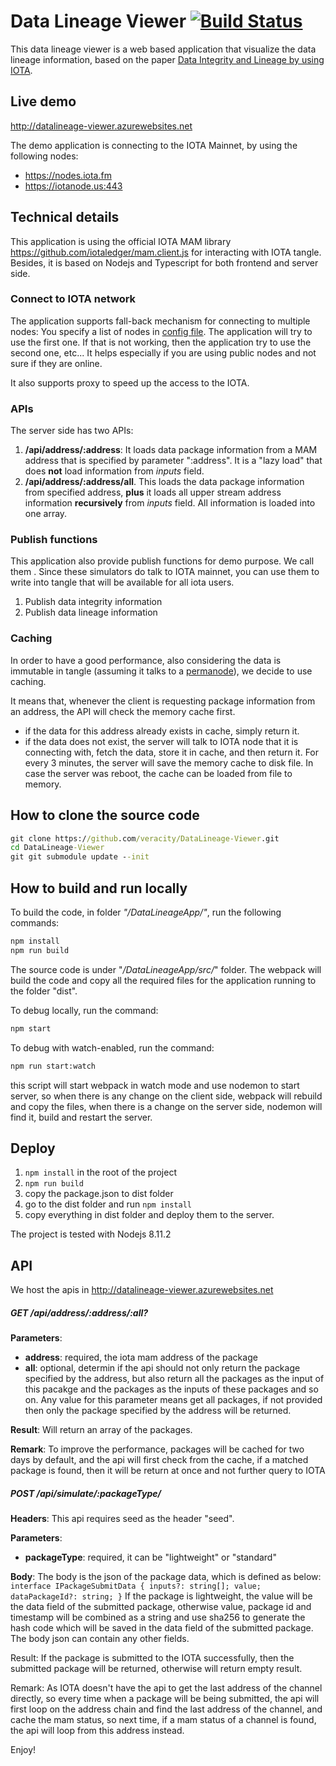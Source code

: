 ﻿# Data Lineage Viewer  [![Build Status](https://travis-ci.com/veracity/DataLineage-Viewer.svg?branch=master)](https://travis-ci.com/veracity/DataLineage-Viewer)
This data lineage viewer is a web based application that visualize the data lineage information, based on the paper [Data Integrity and Lineage by using IOTA](http://fenglu.me/2018/04/16/Data-integrity-and-data-lineage-by-using-IOTA/ "Data Integrity and Lineage by using IOTA").

## Live demo
http://datalineage-viewer.azurewebsites.net

The demo application is connecting to the IOTA Mainnet, by using the following nodes:
- https://nodes.iota.fm
- https://iotanode.us:443

## Technical details
This application is using the official IOTA MAM library https://github.com/iotaledger/mam.client.js for interacting with IOTA tangle. Besides, it is based on Nodejs and Typescript for both frontend and server side.

### Connect to IOTA network
The application supports fall-back mechanism for connecting to multiple nodes: You specify a list of nodes in [config file](https://github.com/veracity/DataLineage-Viewer/blob/master/DataLineageApp/src/server/server-config.ts). The application will try to use the first one. If that is not working, then the application try to use the second one, etc... It helps especially if you are using public nodes and not sure if they are online.

It also supports proxy to speed up the access to the IOTA.

### APIs
The server side has two APIs:
1. **/api/address/:address**: It loads data package information from a MAM address that is specified by parameter ":address". It is a "lazy load" that does **not** load information from *inputs* field.
1. **/api/address/:address/all**. This loads the data package information from specified address, **plus** it loads all upper stream address information **recursively** from *inputs* field. All information is loaded into one array.

### Publish functions
This application also provide publish functions for demo purpose. We call them . Since these simulators do talk to IOTA mainnet, you can use them to write into tangle that will be available for all iota users.
1. Publish data integrity information
2. Publish data lineage information

### Caching
In order to have a good performance, also considering the data is immutable in tangle (assuming it talks to a [permanode](https://iota.stackexchange.com/questions/782/full-node-vs-permanode/783)), we decide to use caching. 

It means that, whenever the client is requesting package information from an address, the API will check the memory cache first. 
- if the data for this address already exists in cache, simply return it.
- if the data does not exist, the server will talk to IOTA node that it is connecting with, fetch the data, store it in cache, and then return it.
For every 3 minutes, the server will save the memory cache to disk file. In case the server was reboot, the cache can be loaded from file to memory.

## How to clone the source code
```cmd
git clone https://github.com/veracity/DataLineage-Viewer.git
cd DataLineage-Viewer
git git submodule update --init 
```

## How to build and run locally
To build the code, in folder *"/DataLineageApp/"*, run the following commands:
```cmd
npm install
npm run build
```

The source code is under "*/DataLineageApp/src/*" folder. The webpack will build the code and copy all the required files for the application running to the folder "dist".

To debug locally, run the command:
```cmd
npm start
```

To debug with watch-enabled, run the command:
```cmd
npm run start:watch
```
this script will start webpack in watch mode and use nodemon to start server, so when there is any change on the client side, webpack will rebuild and copy the files, when there is a change on the server side, nodemon will find it, build and restart the server.

## Deploy 
1. `npm install` in the root of the project
1. `npm run build`
1. copy the package.json to dist folder
1. go to the dist folder and run `npm install`
1. copy everything in dist folder and deploy them to the server.

The project is tested with Nodejs 8.11.2

## API
We host the apis in http://datalineage-viewer.azurewebsites.net
##### GET /api/address/:address/:all?
**Parameters**:
- **address**: required, the iota mam address of the package
- **all**: optional, determin if the api should not only return the package specified by the address, but also return all the packages as the input of this pacakge and the packages as the inputs of these packages and so on. Any value for this parameter means get all packages, if not provided then only the package specified by the address will be returned.

**Result**:
Will return an array of the packages.

**Remark**:
To improve the performance, packages will be cached for two days by default, and the api will first check from the cache, if a matched package is found, then it will be return at once and not further query to IOTA

##### POST /api/simulate/:packageType/
**Headers**:
This api requires seed as the header "seed".

**Parameters**:
- **packageType**: required, it can be "lightweight" or "standard"

**Body**:
The body is the json of the package data, which is defined as below:
`interface IPackageSubmitData {
    inputs?: string[];
    value;
    dataPackageId?: string;
}`
If the package is lightweight, the value will be the data field of the submitted package, otherwise value, package id and timestamp will be combined as a string and use sha256 to generate the hash code which will be saved in the data field of the submitted package.
The body json can contain any other fields.

Result:
If the package is submitted to the IOTA successfully, then the submitted package will be returned, otherwise will return empty result.

Remark:
As IOTA doesn't have the api to get the last  address of the channel directly, so every time when a package will be being submitted, the api will first loop on the address chain and find the last address of the channel, and cache the mam status, so next time, if a mam status of a channel is found, the api will loop from this address instead.




Enjoy!
